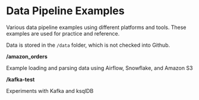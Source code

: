 # Data Pipeline Examples

Various data pipeline examples using different platforms and tools.  These examples are used for practice and reference.

Data is stored in the `/data` folder, which is not checked into Github.

**/amazon_orders**

Example loading and parsing data using Airflow, Snowflake, and Amazon S3

**/kafka-test**

Experiments with Kafka and ksqlDB
